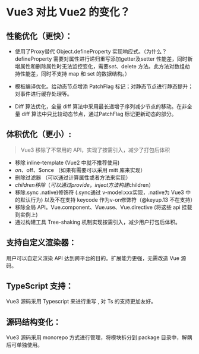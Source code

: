 # Vue3 对⽐ Vue2 的变化？

## 性能优化（更快）：
- 使用了Proxy替代 Object.defineProperty 实现响应式。（为什么？defineProperty 需要对属性进行递归重写添加getter及setter 性能差，同时新增属性和删除属性时无法监控变化，需要$set、$delete 方法。此方法对数组劫持性能差，同时不支持 map 和 set 的数据结构。）

- 模板编译优化。给动态节点增添 PatchFlag 标记；对静态节点进行静态提升；对事件进行缓存处理等。

- Diff 算法优化，全量 diff 算法中采用最长递增子序列减少节点的移动。在非全量 diff 算法中只比较动态节点，通过PatchFlag 标记更新动态的部分。

## 体积优化（更小）:

> Vue3 移除了不常用的 API，实现了按需引入，减少了打包后体积

- 移除 inline-template (Vue2 中就不推荐使用)
- $on、$off、$once （如果有需要可以采用 mitt 库来实现）
- 删除过滤器 （可以通过计算属性或者方法来实现）
- $children移除 （可以通过provide，inject方法构建$children）
- 移除.sync .native)修饰符 (.sync通过 v-model:xxx实现，.native为 Vue3 中的默认行为) 以及不在支持 keycode 作为v-on修饰符（@keyup.13 不在支持）
- 移除全局 API。Vue.component、Vue.use、Vue.directive (将这些 api 挂载到实例上)
- 通过构建工具 Tree-shaking 机制实现按需引入，减少用户打包后体积。

## 支持自定义渲染器：

用户可以自定义渲染 API 达到跨平台的目的。扩展能力更强，无需改造 Vue 源码。

## TypeScript 支持：

Vue3 源码采用 Typescript 来进行重写 , 对 Ts 的支持更加友好。

## 源码结构变化：

Vue3 源码采用 monorepo 方式进行管理，将模块拆分到 package 目录中，解耦后可单独使用。